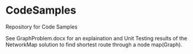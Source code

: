 # CodeSamples
Repository for Code Samples

See GraphProblem.docx for an explaination and Unit Testing results of the NetworkMap solution to find shortest route through 
a node map(Graph).
